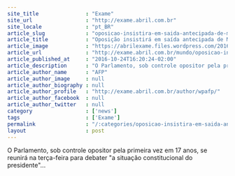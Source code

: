 ```yaml
---
site_title               : "Exame"
site_url                 : "http://exame.abril.com.br"
site_locale              : "pt_BR"
article_slug             : "oposicao-insistira-em-saida-antecipada-de-maduro-na-venezuela"
article_title            : "Oposição insistirá em saída antecipada de Maduro na Venezuela"
article_image            : "https://abrilexame.files.wordpress.com/2016/10/size_960_16_9_maduro5.jpg?quality=70&strip=all&w=960"
article_url              : "http://exame.abril.com.br/mundo/oposicao-insistira-em-saida-antecipada-de-maduro-na-venezuelaoposicao-insistira-em-saida-antecipada-de-maduro-na-venezuelaoposicao-insistira-em-saida-antecipada-de-maduro-na-venezuela/"
article_published_at     : "2016-10-24T16:20:24-02:00"
article_description      : "O Parlamento, sob controle opositor pela primeira vez em 17 anos, se reunirá na terça-feira para debater 'a situação constitucional do presidente'..."
article_author_name      : "AFP"
article_author_image     : null
article_author_biography : null
article_author_profile   : "http://exame.abril.com.br/author/wpafp/"
article_author_facebook  : null
article_author_twitter   : null
category                 : ['news']
tags                     : ['Exame']
permalink                : "/:categories/oposicao-insistira-em-saida-antecipada-de-maduro-na-venezuela/"
layout                   : post
---
```


O Parlamento, sob controle opositor pela primeira vez em 17 anos, se reunirá na terça-feira para debater "a situação constitucional do presidente"...
